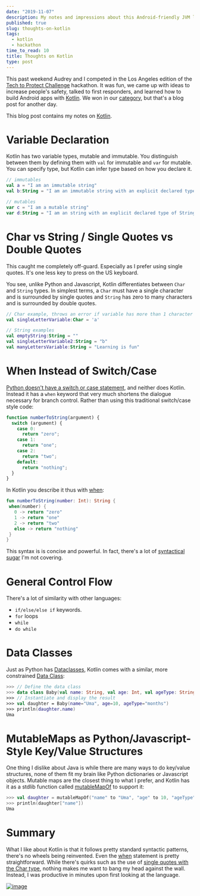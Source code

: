 ```yaml
---
date: "2019-11-07"
description: My notes and impressions about this Android-friendly JVM language.
published: true
slug: thoughts-on-kotlin
tags:
  - kotlin
  - hackathon
time_to_read: 10
title: Thoughts on Kotlin
type: post
---
```


This past weekend Audrey and I competed in the Los Angeles edition of the [Tech to Protect Challenge](https://www.techtoprotectchallenge.org/) hackathon. It was fun, we came up with ideas to increase people's safety, talked to first responders, and learned how to build Android apps with [Kotlin](https://kotlinlang.org/). We won in our [category](https://www.techtoprotectchallenge.org/contest/contest-005/), but that's a blog post for another day.

This blog post contains my notes on [Kotlin](https://kotlinlang.org/).

# Variable Declaration

Kotlin has two variable types, mutable and immutable. You distinguish between them by defining them with `val` for immutable and `var` for mutable. You can specify type, but Kotlin can infer type based on how you declare it.

```kotlin
// immutables
val a = "I am an immutable string"
val b:String = "I am an immutable string with an explicit declared type of String"

// mutables
var c = "I am a mutable string"
var d:String = "I am an string with an explicit declared type of String"
```

# Char vs String / Single Quotes vs Double Quotes

This caught me completely off-guard. Especially as I prefer using single quotes. It's one less key to press on the US keyboard.

You see, unlike Python and Javascript, Kotlin differentiates between `Char` and `String` types. In simplest terms, a `Char` must have a single character and is surrounded by single quotes and `String` has zero to many characters and is surrounded by double quotes.

```kotlin
// Char example, throws an error if variable has more than 1 character
val singleLetterVariable:Char = 'a'

// String examples
val emptyString:String = ""
val singleLetterVariable2:String = "b"
val manyLettersVariable:String = "Learning is fun"
```

# When Instead of Switch/Case

[Python doesn't have a switch or case statement](/why-doesnt-python-have-switch-case.html), and neither does Kotlin. Instead it has a `when` keyword that very much shortens the dialogue necessary for branch control. Rather than using this traditional switch/case style code:

```javascript
function numberToString(argument) {
  switch (argument) {
    case 0:
      return "zero";
    case 1:
      return "one";
    case 2:
      return "two";
    default:
      return "nothing";
  }
}
```

In Kotlin you describe it thus with [when](https://kotlinlang.org/docs/reference/control-flow.html#when-expression):

```kotlin
fun numberToString(number: Int): String {
 when(number) {
   0 -> return "zero"
   1 -> return "one"
   2 -> return "two"
   else -> return "nothing"
 }
}
```

This syntax is is concise and powerful. In fact, there's a lot of [syntactical sugar](https://superkotlin.com/kotlin-when-statement/) I'm not covering.

# General Control Flow

There's a lot of similarity with other languages:

- `if/else/else if` keywords.
- `for` loops
- `while`
- `do while`

# Data Classes

Just as Python has [Dataclasses](https://docs.python.org/3/library/dataclasses.html), Kotlin comes with a similar, more constrained [Data Class](https://kotlinlang.org/docs/reference/data-classes.html):

```kotlin
>>> // Define the data class
>>> data class Baby(val name: String, val age: Int, val ageType: String)
>>> // Instantiate and display the result
>>> val daughter = Baby(name="Uma", age=10, ageType="months")
>>> println(daughter.name)
Uma
```

# MutableMaps as Python/Javascript-Style Key/Value Structures

One thing I dislike about Java is while there are many ways to do key/value structures, none of them fit my brain like Python dictionaries or Javascript objects. Mutable maps are the closest thing to what I prefer, and Kotlin has it as a stdlib function called [mutableMapOf](https://kotlinlang.org/api/latest/jvm/stdlib/kotlin.collections/mutable-map-of.html) to support it:

```kotlin
>>> val daughter = mutableMapOf("name" to "Uma", "age" to 10, "ageType" to "months")
>>> println(daughter["name"])
Uma
```

# Summary

What I like about Kotlin is that it follows pretty standard syntactic patterns, there's no wheels being reinvented. Even the [when](#when-instead-of-switch-case) statement is pretty straightforward. While there's quirks such as the use of [single quotes with the Char type](#char-vs-string-single-quotes-vs-double-quotes), nothing makes me want to bang my head against the wall. Instead, I was productive in minutes upon first looking at the language.

[![image](/images/thoughts-on-kotlin.png)](/thoughts-on-kotlin.html)
